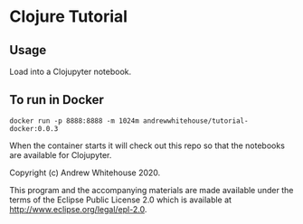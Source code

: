 # Clojure Tutorial

## Usage

Load into a Clojupyter notebook.

## To run in Docker

`docker run -p 8888:8888 -m 1024m andrewwhitehouse/tutorial-docker:0.0.3`

When the container starts it will check out this repo so that the notebooks are available for Clojupyter.

Copyright (c) Andrew Whitehouse 2020. 

This program and the accompanying materials are made available under the
terms of the Eclipse Public License 2.0 which is available at
http://www.eclipse.org/legal/epl-2.0.
